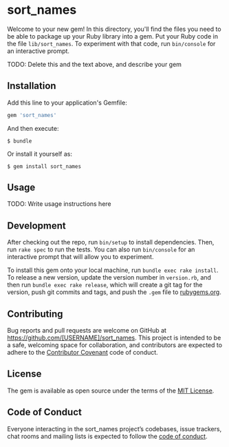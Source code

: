 # sort_names

Welcome to your new gem! In this directory, you'll find the files you need to be able to package up your Ruby library into a gem. Put your Ruby code in the file `lib/sort_names`. To experiment with that code, run `bin/console` for an interactive prompt.

TODO: Delete this and the text above, and describe your gem

## Installation

Add this line to your application's Gemfile:

```ruby
gem 'sort_names'
```

And then execute:

    $ bundle

Or install it yourself as:

    $ gem install sort_names

## Usage

TODO: Write usage instructions here

## Development

After checking out the repo, run `bin/setup` to install dependencies. Then, run `rake spec` to run the tests. You can also run `bin/console` for an interactive prompt that will allow you to experiment.

To install this gem onto your local machine, run `bundle exec rake install`. To release a new version, update the version number in `version.rb`, and then run `bundle exec rake release`, which will create a git tag for the version, push git commits and tags, and push the `.gem` file to [rubygems.org](https://rubygems.org).

## Contributing

Bug reports and pull requests are welcome on GitHub at https://github.com/[USERNAME]/sort_names. This project is intended to be a safe, welcoming space for collaboration, and contributors are expected to adhere to the [Contributor Covenant](http://contributor-covenant.org) code of conduct.

## License

The gem is available as open source under the terms of the [MIT License](https://opensource.org/licenses/MIT).

## Code of Conduct

Everyone interacting in the sort_names project’s codebases, issue trackers, chat rooms and mailing lists is expected to follow the [code of conduct](https://github.com/[USERNAME]/sort_names/blob/master/CODE_OF_CONDUCT.md).
